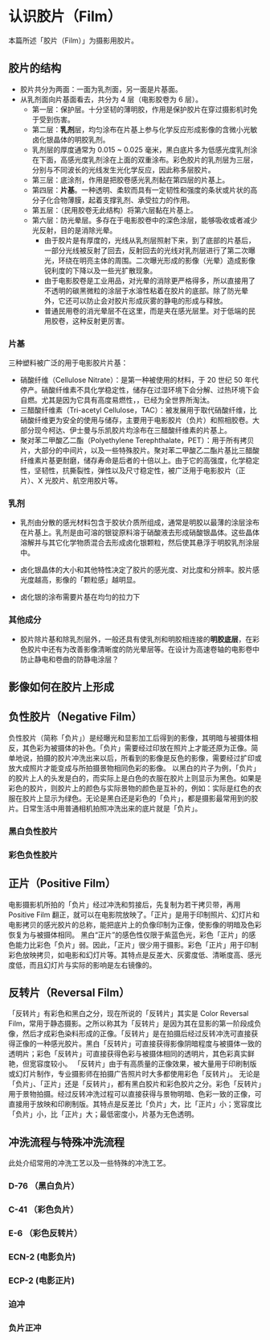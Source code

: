 # 认识胶片（Film）

本篇所述「胶片（Film）」为摄影用胶片。

## 胶片的结构

- 胶片共分为两面：一面为乳剂面，另一面是片基面。
- 从乳剂面向片基面看去，共分为 4 层（电影胶卷为 6 层）。
  - 第一层：保护层。十分坚韧的薄明胶，作用是保护胶片在穿过摄影机时免于受到伤害。
  - 第二层：**乳剂**层，均匀涂布在片基上参与化学反应形成影像的含微小光敏卤化银晶体的明胶乳剂。
   - 乳剂层的厚度通常为 0.015 ~ 0.025 毫米，黑白底片多为低感光度乳剂涂在下面，高感光度乳剂涂在上面的双重涂布。彩色胶片的乳剂层为三层，分别与不同波长的光线发生光化学反应，因此称多层胶片。
  - 第三层：底涂剂，作用是把胶卷感光乳剂黏在第四层的片基上。
  - 第四层：**片基**。一种透明、柔软而具有一定韧性和强度的条状或片状的高分子化合物薄膜，起着支撑乳剂、承受拉力的作用。
  - 第五层：（民用胶卷无此结构）将第六层黏在片基上。
  - 第六层：防光晕层。多存在于电影胶卷中的深色涂层，能够吸收或者减少光反射，目的是消除光晕。
    - 由于胶片是有厚度的，光线从乳剂层照射下来，到了底部的片基后，一部分光线被反射了回去，反射回去的光线对乳剂层进行了第二次曝光，环绕在明亮主体的周围。二次曝光形成的影像（光晕）造成影像锐利度的下降以及一些光扩散现象。
    - 由于电影胶卷是工业用品，对光晕的消除更严格得多，所以直接用了不透明的碳黑微粒的涂层于水溶性粘着在胶片的底部。除了防光晕外，它还可以防止会对胶片形成灰雾的静电的形成与释放。
    - 普通民用卷的消光晕层不在这里，而是夹在感光层里。对于低端的民用胶卷，这种反射更厉害。

### 片基

三种塑料被广泛的用于电影胶片片基：
- 硝酸纤维（Cellulose Nitrate）：是第一种被使用的材料，于 20 世纪 50 年代停产。硝酸纤维素不具化学稳定性，储存在过湿环境下会分解、过热环境下会自燃。尤其是因为它具有高度易燃性，，已经为全世界所淘汰。
- 三醋酸纤维素（Tri-acetyl Cellulose，TAC）：被发展用于取代硝酸纤维，比硝酸纤维更为安全的使用与储存，主要用于电影胶片（负片）和照相胶卷。大部分现今柯达、伊士曼与乐凯胶片均涂布在三醋酸纤维素的片基上。
- 聚对苯二甲酸乙二酯（Polyethylene Terephthalate，PET）：用于所有拷贝片，大部分的中间片，以及一些特殊胶片。聚对苯二甲酸乙二酯片基比三醋酸纤维素片基更耐磨，储存寿命是后者的十倍以上。由于它的高强度，化学稳定性，坚韧性，抗撕裂性，弹性以及尺寸稳定性，被广泛用于电影胶片（正片）、X 光胶片、航空用胶片等。

### 乳剂

- 乳剂由分散的感光材料包含于胶状介质所组成，通常是明胶以最薄的涂层涂布在片基上。乳剂是由可溶的银锭原料溶于硝酸液去形成硝酸银晶体。这些晶体溶解并与其它化学物质混合去形成卤化银颗粒，然后使其悬浮于明胶乳剂涂层中。

- 卤化银晶体的大小和其他特性决定了胶片的感光度、对比度和分辨率。胶片感光度越高，影像的「颗粒感」越明显。

- 卤化银的涂布需要片基在均匀的拉力下

### 其他成分
- 胶片除片基和除乳剂层外，一般还具有使乳剂和明胶相连接的**明胶底层**，在彩色胶片中还有为改善影像清晰度的防光晕层等。在设计为高速卷轴的电影卷中防止静电和卷曲的防静电涂层？

## 影像如何在胶片上形成

## 负性胶片（Negative Film）
负性胶片（简称「负片」）是经曝光和显影加工后得到的影像，其明暗与被摄体相反，其色彩为被摄体的补色。「负片」需要经过印放在照片上才能还原为正像。简单地说，拍摄的胶片冲洗出来以后，所看到的影像是反色的影像，需要经过扩印或放大成照片才能变成与所拍摄景物相同色彩的影像。
以黑白的片子为例，「负片」的胶片上人的头发是白的，而实际上是白色的衣服在胶片上则显示为黑色。如果是彩色的胶片，则胶片上的颜色与实际景物的颜色是互补的，例如：实际是红色的衣服在胶片上显示为绿色。无论是黑白还是彩色的「负片」，都是摄影最常用到的胶片。日常生活中用普通相机拍照冲洗出来的底片就是「负片」。

### 黑白负性胶片

### 彩色负性胶片

## 正片（Positive Film）
电影摄影机所拍的「负片」经过冲洗和剪接后，先复制为若干拷贝带，再用 Positive Film 翻正，就可以在电影院放映了。「正片」是用于印制照片、幻灯片和电影拷贝的感光胶片的总称，能把底片上的负像印制为正像，使影像的明暗及色彩恢复为与被摄体相同。
黑白“正片”的感色性仅限于紫蓝色光，彩色「正片」的感色能力比彩色「负片」弱。因此，「正片」很少用于摄影。彩色「正片」用于印制彩色放映拷贝，如电影和幻灯片等。其特点是反差大、灰雾度低、清晰度高、感光度低，而且幻灯片与实际的影响是左右镜像的。

## 反转片（Reversal Film）
「反转片」有彩色和黑白之分，现在所说的「反转片」其实是 Color Reversal Film，常用于静态摄影。之所以称其为「反转片」是因为其在显影的第一阶段成负像，然后才成彩色染料形成的正像。「反转片」是在拍摄后经过反转冲洗可直接获得正像的一种感光胶片。黑白「反转片」可直接获得影像阴暗程度与被摄体一致的透明片；彩色「反转片」可直接获得色彩与被摄体相同的透明片，其色彩真实鲜艳，但宽容度较小。
「反转片」由于有高质量的正像效果，被大量用于印刷制版或幻灯片制作，专业摄影师在拍摄广告照片时大多都使用彩色「反转片」。 无论是「负片」、「正片」还是「反转片」，都有黑白胶片和彩色胶片之分。彩色「反转片」用于景物拍摄。经过反转冲洗过程可以直接获得与景物明暗、色彩一致的正像，可直接用于放映和印刷制版。其特点是反差比「负片」大，比「正片」小；宽容度比「负片」小，比「正片」大；最低密度小，片基为无色透明。

## 冲洗流程与特殊冲洗流程

此处介绍常用的冲洗工艺以及一些特殊的冲洗工艺。

### D-76 （黑白负片）

### C-41 （彩色负片）

### E-6 （彩色反转片）

### ECN-2 (电影负片)

### ECP-2 (电影正片)

### 迫冲

### 负片正冲

[^1]: Eastman Kodak Company. Kodak Essential Reference Guide for Filmmakers[R/OL]. 2007.
